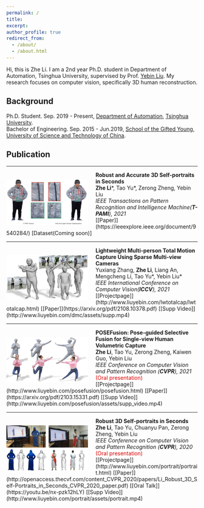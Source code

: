 ```yaml
---
permalink: /
title: 
excerpt: 
author_profile: true
redirect_from: 
  - /about/
  - /about.html
---
```


Hi, this is Zhe Li. I am a 2nd year Ph.D. student in Department of Automation, Tsinghua University, supervised by Prof. [Yebin Liu](http://www.liuyebin.com/). My research focuses on computer vision, specifically 3D human reconstruction.

## Background

Ph.D. Student. Sep. 2019 - Present, [Department of Automation](http://www.au.tsinghua.edu.cn/), [Tsinghua University](https://www.tsinghua.edu.cn/en/index.htm).<br>
Bachelor of Engineering. Sep. 2015 - Jun.2019, [School of the Gifted Young](http://en.scgy.ustc.edu.cn/), [University of Science and Technology of China](http://en.ustc.edu.cn/).

## Publication

---

<img align="left" height="120" width="215" src="../images/tpami21_portrait.jpg" style="padding-right:20px; padding-top:20px"/>
<b>Robust and Accurate 3D Self-portraits in Seconds</b><br>
<b>Zhe Li</b>*, Tao Yu*, Zerong Zheng, Yebin Liu<br>
<i>IEEE Transactions on Pattern Recognition and Intelligence Machine(<b>T-PAMI</b>), 2021</i><br>
[[Paper]](https://ieeexplore.ieee.org/document/9540284/)  [Dataset(Coming soon)]<br>

---

<img align="left" height="120" width="215" src="../images/iccv21_lwtotalcap.jpg" style="padding-right:20px; padding-top:20px"/>
<b>Lightweight Multi-person Total Motion Capture Using Sparse Multi-view Cameras</b><br>
Yuxiang Zhang, <b>Zhe Li</b>, Liang An, Mengcheng Li, Tao Yu*, Yebin Liu*<br>
<i>IEEE International Conference on Computer Vision(<b>ICCV</b>), 2021</i><br>
[[Projectpage]](http://www.liuyebin.com/lwtotalcap/lwtotalcap.html)  [[Paper]](https://arxiv.org/pdf/2108.10378.pdf)  [[Supp Video]](http://www.liuyebin.com/dmc/assets/supp.mp4)<br>

---

<img align="left" height="120" width="215" src="../images/cvpr21_posefusion.jpg" style="padding-right:20px; padding-top:20px"/>
<b>POSEFusion: Pose-guided Selective Fusion for Single-view Human Volumetric Capture</b><br>
<b>Zhe Li</b>, Tao Yu, Zerong Zheng, Kaiwen Guo, Yebin Liu<br>
<i>IEEE Conference on Computer Vision and Pattern Recognition (<b>CVPR</b>), 2021</i>  <font color="#dd0000">(Oral presentation)</font><br>
[[Projectpage]](http://www.liuyebin.com/posefusion/posefusion.html)  [[Paper]](https://arxiv.org/pdf/2103.15331.pdf)  [[Supp Video]](http://www.liuyebin.com/posefusion/assets/supp_video.mp4)<br>

---

<img align="left" height="120" width="215" src="../images/cvpr20_portrait.jpg" style="padding-right:20px; padding-top:20px"/>
<b>Robust 3D Self-portraits in Seconds</b><br>
<b>Zhe Li</b>, Tao Yu, Chuanyu Pan, Zerong Zheng, Yebin Liu<br>
<i>IEEE Conference on Computer Vision and Pattern Recognition (<b>CVPR</b>), 2020</i>  <font color="#dd0000">(Oral presentation)</font><br>
[[Projectpage]](http://www.liuyebin.com/portrait/portrait.html)  [[Paper]](http://openaccess.thecvf.com/content_CVPR_2020/papers/Li_Robust_3D_Self-Portraits_in_Seconds_CVPR_2020_paper.pdf)  [[Oral Talk]](https://youtu.be/nx-pzk12hLY)  [[Supp Video]](http://www.liuyebin.com/portrait/assets/portrait.mp4)<br>
